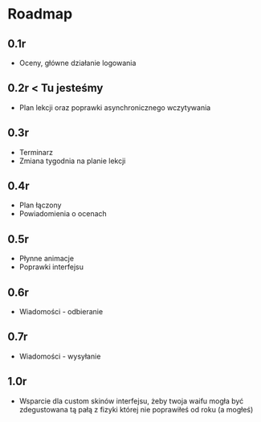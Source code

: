 # Roadmap
## 0.1r 
- Oceny, główne działanie logowania

## 0.2r < Tu jesteśmy
- Plan lekcji oraz poprawki asynchronicznego wczytywania

## 0.3r
- Terminarz
- Zmiana tygodnia na planie lekcji

## 0.4r
- Plan łączony
- Powiadomienia o ocenach

## 0.5r
- Płynne animacje
- Poprawki interfejsu

## 0.6r
- Wiadomości - odbieranie

## 0.7r
- Wiadomości - wysyłanie

## 1.0r
- Wsparcie dla custom skinów interfejsu, żeby twoja waifu mogła być zdegustowana tą pałą z fizyki której nie poprawiłeś od roku (a mogłeś)
